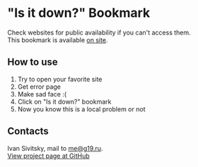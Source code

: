 # "Is it down?" Bookmark

Check websites for public availability if you can't access them.  
This bookmark is available [on site](https://isitdown.github.io).

## How to use

1.  Try to open your favorite site
2.  Get error page
3.  Make sad face :(
4.  Click on "Is it down?" bookmark
5.  Now you know this is a local problem or not

## Contacts

Ivan Sivitsky, mail to [me@g19.ru](mailto:me@g19.ru).  
[View project page at GitHub](https://github.com/sivitsky/isitdown-bookmark)
